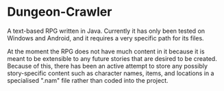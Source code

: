 Dungeon-Crawler
===============

A text-based RPG written in Java. Currently it has only been tested on Windows and Android, and it requires a very specific path for its files.

At the moment the RPG does not have much content in it because it is meant to be extensible to any future stories that are desired to be created. Because of this, there has been an active attempt to store any possibly story-specific content such as character names, items, and locations in a specialised ".nam" file rather than coded into the project.
